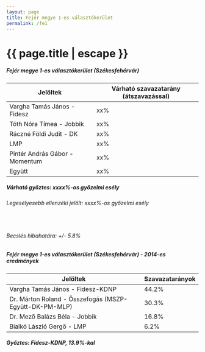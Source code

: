 ```yaml
---
layout: page
title: Fejér megye 1-es választókerület
permalink: /fe1
---
```


<h1 class="page-title">{{ page.title | escape }}</h1>

<div class="section">
    <div class="row">
          <div class="col s12">
		  <h5>Fejér megye 1-es választókerület (Székesfehérvár)</h5>
            <table class="responsive-table">
              <thead>
                <tr>
                    <th>Jelöltek</th>
                    <th>Várható szavazatarány (átszavazással)</th>
                </tr>
              </thead>
              <tbody>
             <tr>
                  <td>Vargha Tamás János - Fidesz</td>
				  <td id="id_fidesz">xx%</td>
			</tr>
			<tr><td>Tóth Nóra Tímea - Jobbik</td><td id="id_jobbik">xx%</td></tr>
<tr>
                  <td>Ráczné Földi Judit - DK</td>
				  <td id="id_baloldal">xx%</td>
			</tr>
			<tr>
                  <td>LMP</td>
				  <td id="id_lmp">xx%</td>
			</tr>
			<tr>
				  <td>Pintér András Gábor - Momentum</td>
				  <td id="id_momentum">xx%</td>
			</tr>
<tr>
<td>Együtt</td>
<td id="id_egyutt">xx%</td>
</tr>                
              </tbody>
            </table>
			<h5>Várható győztes: <span id="gyoztes">xx</span><span id="esely">xx</span><span>%-os győzelmi esély</span></h5>
			<h6>Legesélyesebb ellenzéki jelölt: <span id="masodik">xx</span><span id="esely2">xx</span><span>%-os győzelmi esély</span></h6>
			<br/>
			<h6>Becslés hibahatára: +/- 5.8%</h6>
          </div>
    </div>
</div>

<div class="section">
    <div class="row">
          <div class="col s12">
		  <h5>Fejér megye 1-es választókerület (Székesfehérvár) - 2014-es eredmények</h5>
            <table class="responsive-table">
              <thead>
                <tr>
                    <th>Jelöltek</th>
                    <th>Szavazatarányok</th>
                </tr>
              </thead>
              <tbody>
			  <tr>
                  <td>Vargha Tamás János - Fidesz-KDNP</td>
				  <td>44.2%</td>
			</tr>
			  <tr>
				  <td>Dr. Márton Roland - Összefogás (MSZP-Együtt-DK-PM-MLP)</td>
				  <td>30.3%</td>
			</tr>
			<tr>
			      <td>Dr. Mező Balázs Béla - Jobbik</td>
				  <td>16.8%</td>
			</tr>
			<tr>
				  <td>Bialkó László Gergő - LMP</td>
				  <td>6.2%</td>
			</tr>                
              </tbody>
            </table>
			<h5>Győztes: Fidesz-KDNP, 13.9%-kal</h5>
          </div>
    </div>
</div>
